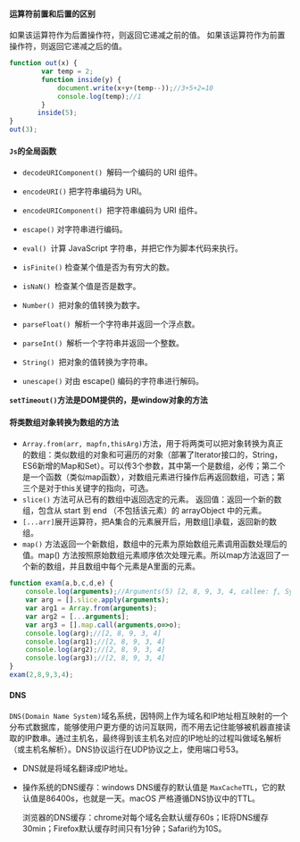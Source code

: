 #### 运算符前置和后置的区别

如果该运算符作为后置操作符，则返回它递减之前的值。
如果该运算符作为前置操作符，则返回它递减之后的值。

```javascript
function out(x) {
        var temp = 2;
        function inside(y) {
            document.write(x+y+(temp--));//3+5+2=10
            console.log(temp);//1
        }
       inside(5);
}
out(3);
```

#### `Js`的全局函数

* `decodeURIComponent() `解码一个编码的 URI 组件。

* `encodeURI()` 把字符串编码为 URI。

* `encodeURIComponent() `把字符串编码为 URI 组件。

* `escape()` 对字符串进行编码。

* `eval() `计算 JavaScript 字符串，并把它作为脚本代码来执行。

* `isFinite()` 检查某个值是否为有穷大的数。

* `isNaN() `检查某个值是否是数字。

* `Number() `把对象的值转换为数字。

* `parseFloat() `解析一个字符串并返回一个浮点数。

* `parseInt() `解析一个字符串并返回一个整数。

* `String() `把对象的值转换为字符串。

* `unescape()` 对由 escape() 编码的字符串进行解码。

**`setTimeout()`方法是DOM提供的，是window对象的方法**

#### 将类数组对象转换为数组的方法

* `Array.from(arr, mapfn,thisArg)`方法，用于将两类可以把对象转换为真正的数组：类似数组的对象和可遍历的对象（部署了Iterator接口的，String，ES6新增的Map和Set）。可以传3个参数，其中第一个是数组，必传；第二个是一个函数（类似map函数），对数组元素进行操作后再返回数组，可选；第三个是对于this关键字的指向，可选。
* `slice()` 方法可从已有的数组中返回选定的元素。
  返回值：返回一个新的数组，包含从 start 到 end （不包括该元素）的 arrayObject 中的元素。
* `[...arr]`展开运算符，把A集合的元素展开后，用数组[]承载，返回新的数组。
* `map()` 方法返回一个新数组，数组中的元素为原始数组元素调用函数处理后的值。map() 方法按照原始数组元素顺序依次处理元素。所以map方法返回了一个新的数组，并且数组中每个元素是A里面的元素。

~~~javascript
function exam(a,b,c,d,e) {
    console.log(arguments);//Arguments(5) [2, 8, 9, 3, 4, callee: ƒ, Symbol(Symbol.iterator): ƒ]
    var arg = [].slice.apply(arguments);
    var arg1 = Array.from(arguments);
    var arg2 = [...arguments];
    var arg3 = [].map.call(arguments,o=>o);
    console.log(arg);//[2, 8, 9, 3, 4]
    console.log(arg1);//[2, 8, 9, 3, 4]
    console.log(arg2);//[2, 8, 9, 3, 4]
    console.log(arg3);//[2, 8, 9, 3, 4]
}
exam(2,8,9,3,4);
~~~

#### DNS

`DNS(Domain Name System)`域名系统，因特网上作为域名和IP地址相互映射的一个分布式数据库，能够使用户更方便的访问互联网，而不用去记住能够被机器直接读取的IP数串。通过主机名，最终得到该主机名对应的IP地址的过程叫做域名解析（或主机名解析）。DNS协议运行在UDP协议之上，使用端口号53。

* DNS就是将域名翻译成IP地址。

* 操作系统的DNS缓存：windows DNS缓存的默认值是 `MaxCacheTTL`，它的默认值是86400s，也就是一天。macOS 严格遵循DNS协议中的TTL。

  浏览器的DNS缓存：chrome对每个域名会默认缓存60s；IE将DNS缓存30min；Firefox默认缓存时间只有1分钟；Safari约为10S。




